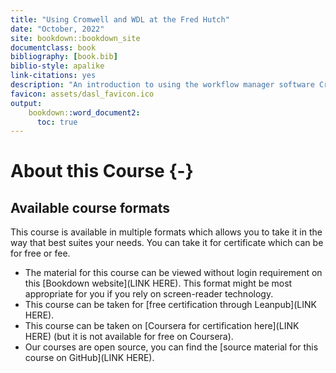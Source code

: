 ```yaml
---
title: "Using Cromwell and WDL at the Fred Hutch"
date: "October, 2022"
site: bookdown::bookdown_site
documentclass: book
bibliography: [book.bib]
biblio-style: apalike
link-citations: yes
description: "An introduction to using the workflow manager software Cromwell to run WDL based workflows using the Fred Hutch HPC cluster."
favicon: assets/dasl_favicon.ico
output:
    bookdown::word_document2:
      toc: true
---
```


# About this Course {-}


## Available course formats

This course is available in multiple formats which allows you to take it in the way that best suites your needs. You can take it for certificate which can be for free or fee.

- The material for this course can be viewed without login requirement on this [Bookdown website](LINK HERE). This format might be most appropriate for you if you rely on screen-reader technology.
- This course can be taken for [free certification through Leanpub](LINK HERE).
- This course can be taken on [Coursera for certification here](LINK HERE) (but it is not available for free on Coursera).
- Our courses are open source, you can find the [source material for this course on GitHub](LINK HERE).
